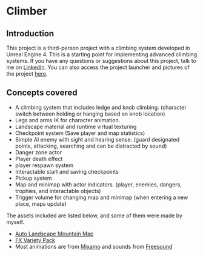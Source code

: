 # Climber
## Introduction
This project is a third-person project with a climbing system developed in Unreal Engine 4.
This is a starting point for implementing advanced climbing systems.
If you have any questions or suggestions about this project, talk to me on [LinkedIn](https://www.linkedin.com/in/danialkamali/).
You can also access the project launcher and pictures of the project [here](https://mega.nz/folder/LDAAhb5Y#frl5IvkF-xYM8m83rz8Llg).

## Concepts covered
- A climbing system that includes ledge and knob climbing. (character switch between holding or hanging based on knob location)
- Legs and arms IK for character animation.
- Landscape material and runtime virtual texturing
- Checkpoint system (Save player and map statistics)
- Simple AI enemy with sight and hearing sense. (guard designated points, attacking, searching and can be distracted by sound)
- Danger zone actor
- Player death effect
- player respawn system
- Interactable start and saving checkpoints
- Pickup system
- Map and minimap with actor indicators. (player, enemies, dangers, trophies, and interactable objects)
- Trigger volume for changing map and minimap (when entering a new place, maps update)

The assets included are listed below, and some of them were made by myself.
- [Auto Landscape Mountain Map](https://www.unrealsensei.com/asset/autolandscape)
- [FX Variety Pack](https://www.unrealengine.com/marketplace/en-US/product/a36bac8b05004e999dd4b1d332501f49)
- Most animations are from [Mixamo](https://www.mixamo.com/) and sounds from [Freesound](https://freesound.org/)
